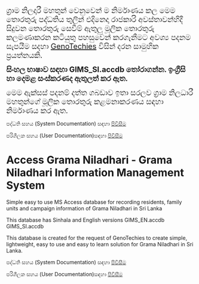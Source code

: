 
<p><span style="font-size:20px">ග්&zwj;රාම නිලදාරී මහතුන් වෙනුවෙන් ම නිර්මාණය කල මෙම තොරතුරු පද්ධතිය තුලින් එදිනෙදා රාජකාරි අවස්තාවන්හිදී සිදුවන තොරතුරු සෙවීම් ඇතුලු මූලික තොරතුරු කලමණාකරන කටියුතු පහසුවෙන් කරගැනීමට අවශ්&zwj;ය පදනම සැපයීම සදහා <a href="https://github.com/GenoTechies">GenoTechies</a> විසින් දරන සාමුහික ප්&zwj;රයත්නයකි.</span></p>


<p><span style="font-size:20px"><strong>සිංහල භාෂාව සඳහා GIMS_SI.accdb තෝරාගන්න. ඉංග්&zwj;රීසි හා දෙමළ සංස්කරණද ඇතුලත් කර ඇත.</strong></span></p>

<p><span style="font-size:20px">මෙම ඇක්සස් පදනම් දත්ත ගබඩාව ඉතා සරලව ග්&zwj;රාම නිලධාරී මහතුන්ගේ මූලික තොරතුරු කළමනාකරණය සඳහා නිර්මාණය කර ඇත.</span></p>


<p>පද්ධති සහය (System Documentation) සඳහා  <a href="./system_documentation.htm"><u><span style="font-size:20px"><strong></strong></span></u>පිවිසීම </a></p>
<p>පරිශීලක සහය (User Documentation)සඳහා  <a href="./user_documentation.html"><u><span style="font-size:20px"><strong></strong></span></u>පිවිසීම </a></p>


# Access Grama Niladhari - Grama Niladhari Information Management System
Simple easy to use MS Access database for recording residents, family units and campaign information of Grama Niladhari in Sri Lanka

This database has Sinhala and English versions
GIMS_EN.accdb
GIMS_SI.accdb

This database is created for the request of GenoTechies to create simple, lightweight, easy to use and easy to learn solution for Grama Niladhari in Sri Lanka.

<p>පද්ධති සහය (System Documentation) සඳහා  <a href="./system_documentation.htm"><u><span style="font-size:20px"><strong></strong></span></u>පිවිසීම </a></p>
<p>පරිශීලක සහය (User Documentation)සඳහා  <a href="./user_documentation.html"><u><span style="font-size:20px"><strong></strong></span></u>පිවිසීම </a></p>



